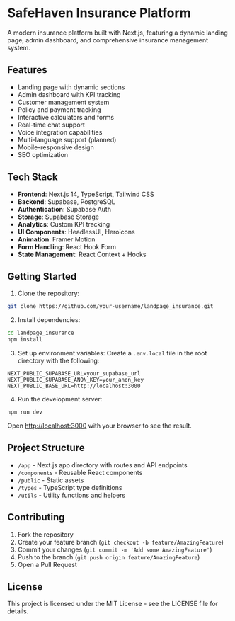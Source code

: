 # SafeHaven Insurance Platform

A modern insurance platform built with Next.js, featuring a dynamic landing page, admin dashboard, and comprehensive insurance management system.

## Features

- Landing page with dynamic sections
- Admin dashboard with KPI tracking
- Customer management system
- Policy and payment tracking
- Interactive calculators and forms
- Real-time chat support
- Voice integration capabilities
- Multi-language support (planned)
- Mobile-responsive design
- SEO optimization

## Tech Stack

- **Frontend**: Next.js 14, TypeScript, Tailwind CSS
- **Backend**: Supabase, PostgreSQL
- **Authentication**: Supabase Auth
- **Storage**: Supabase Storage
- **Analytics**: Custom KPI tracking
- **UI Components**: HeadlessUI, Heroicons
- **Animation**: Framer Motion
- **Form Handling**: React Hook Form
- **State Management**: React Context + Hooks

## Getting Started

1. Clone the repository:
```bash
git clone https://github.com/your-username/landpage_insurance.git
```

2. Install dependencies:
```bash
cd landpage_insurance
npm install
```

3. Set up environment variables:
Create a `.env.local` file in the root directory with the following:
```env
NEXT_PUBLIC_SUPABASE_URL=your_supabase_url
NEXT_PUBLIC_SUPABASE_ANON_KEY=your_anon_key
NEXT_PUBLIC_BASE_URL=http://localhost:3000
```

4. Run the development server:
```bash
npm run dev
```

Open [http://localhost:3000](http://localhost:3000) with your browser to see the result.

## Project Structure

- `/app` - Next.js app directory with routes and API endpoints
- `/components` - Reusable React components
- `/public` - Static assets
- `/types` - TypeScript type definitions
- `/utils` - Utility functions and helpers

## Contributing

1. Fork the repository
2. Create your feature branch (`git checkout -b feature/AmazingFeature`)
3. Commit your changes (`git commit -m 'Add some AmazingFeature'`)
4. Push to the branch (`git push origin feature/AmazingFeature`)
5. Open a Pull Request

## License

This project is licensed under the MIT License - see the LICENSE file for details.
